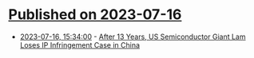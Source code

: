 # [Published on 2023-07-16](index.md)

* [2023-07-16, 15:34:00](https://hardware.slashdot.org/story/23/07/15/2316256/after-13-years-us-semiconductor-giant-lam-loses-ip-infringement-case-in-china?utm_source=rss1.0mainlinkanon&utm_medium=feed) - [After 13 Years, US Semiconductor Giant Lam Loses IP Infringement Case in China](https://hardware.slashdot.org/story/23/07/15/2316256/after-13-years-us-semiconductor-giant-lam-loses-ip-infringement-case-in-china?utm_source=rss1.0mainlinkanon&utm_medium=feed)
